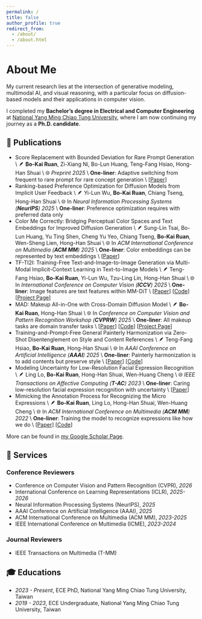 ```yaml
---
permalink: /
title: false
author_profile: true
redirect_from: 
  - /about/
  - /about.html
---
```


# About Me

My current research lies at the intersection of generative modeling, multimodal AI, and visual reasoning, with a particular focus on diffusion-based models and their applications in computer vision.

I completed my **Bachelor’s degree in Electrical and Computer Engineering** at [National Yang Ming Chiao Tung University](https://www.nycu.edu.tw/nycu/en/index), where I am now continuing my journey as a **Ph.D. candidate**.

## 📝 Publications

- Score Replacement with Bounded Deviation for Rare Prompt Generation \\
  🪶 **Bo-Kai Ruan**, Zi-Xiang Ni, Bo-Lun Huang, Teng-Fang Hsiao, Hong-Han Shuai \\
  🌐 *Preprint 2025* \\
  **One-liner**: Adaptive switching from frequent to rare prompt for rare concept generation \\
  [[Paper](https://arxiv.org/abs/2505.20808)]
- Ranking-based Preference Optimization for Diffusion Models from Implicit User Feedback \\
  🪶 Yi-Lun Wu, **Bo-Kai Ruan**, Chiang Tseng, Hong-Han Shuai \\
  🌐 In *Neural Information Processing Systems (**NeurIPS**) 2025* \\
  **One-liner**: Preference optimization requires with preferred data only
- Color Me Correctly: Bridging Perceptual Color Spaces and Text Embeddings for Improved Diffusion Generation \\
  🪶 Sung-Lin Tsai, Bo-Lun Huang, Yu Ting Shen, Cheng Yu Yeo, Chiang Tseng, **Bo-Kai Ruan**, Wen-Sheng Lien, Hong-Han Shuai \\
  🌐 In *ACM International Conference on Multimedia (**ACM MM**) 2025* \\
  **One-liner**: Color embeddings can be represented by text embeddings \\
  [[Paper](https://arxiv.org/abs/2509.10058)]
- TF-TI2I: Training-Free Text-and-Image-to-Image Generation via Multi-Modal Implicit-Context Learning in Text-to-Image Models \\
  🪶 Teng-Fang Hsiao, **Bo-Kai Ruan**, Yi-Lun Wu, Tzu-Ling Lin, Hong-Han Shuai \\
  🌐 In *International Conference on Computer Vision (**ICCV**) 2025* \\
  **One-liner**: Image features are text features within MM-DiT \\
  [[Paper](https://arxiv.org/abs/2503.15283)] [[Code](https://github.com/BlueDyee/TF-TI2I)] [[Project Page](https://bluedyee.github.io/TF-TI2I_page)]
- MAD: Makeup All-in-One with Cross-Domain Diffusion Model \\
  🪶 **Bo-Kai Ruan**, Hong-Han Shuai \\
  🌐 In *Conference on Computer Vision and Pattern Recognition Workshop (**CVPRW**) 2025* \\
  **One-liner**: All makeup tasks are domain transfer tasks \\
  [[Paper](https://arxiv.org/abs/2504.02545)] [[Code](https://github.com/basiclab/MAD)] [[Project Page](https://basiclab.github.io/MAD/)]
- Training-and-Prompt-Free General Painterly Harmonization via Zero-Shot Disentenglement on Style and Content References \\
  🪶 Teng-Fang Hsiao, **Bo-Kai Ruan**, Hong-Han Shuai \\
  🌐 In *AAAI Conference on Artificial Intelligence (**AAAI**) 2025* \\
  **One-liner**: Painterly harmonization is to add contents but preserve style \\
  [[Paper](https://arxiv.org/abs/2404.12900)] [[Code](https://github.com/BlueDyee/TF-GPH)]
- Modeling Uncertainty for Low-Resolution Facial Expression Recognition \\
  🪶 Ling Lo, **Bo-Kai Ruan**, Hong-Han Shuai, Wen-Huang Cheng \\
  🌐 *IEEE Transactions on Affective Computing (**T-AC**) 2023* \\
  **One-liner**: Caring low-resolution facial expression recognition with uncertainty \\
  [[Paper](https://ieeexplore.ieee.org/abstract/document/10098204)]
- Mimicking the Annotation Process for Recognizing the Micro Expressions \\
  🪶 **Bo-Kai Ruan**, Ling Lo, Hong-Han Shuai, Wen-Huang Cheng \\
  🌐 In *ACM International Conference on Multimedia (**ACM MM**) 2022* \\
  **One-liner**: Training the model to recognize expressions like how we do \\
  [[Paper](https://basiclab.lab.nycu.edu.tw/assets/MAP-MER.pdf)] [[Code](https://github.com/Justin900429/mimicking-annotation-micro-expression-recognition)]

More can be found in [my Google Scholar Page](https://scholar.google.com/citations?user=1-BrMaAAAAAJ).

## 🌟 Services

### Conference Reviewers

- Conference on Computer Vision and Pattern Recognition (CVPR), *2026*
- International Conference on Learning Representations (ICLR), *2025-2026*
- Neural Information Processing Systems (NeurIPS), *2025*
- AAAI Conference on Artificial Intelligence (AAAI), *2025*
- ACM International Conference on Multimedia (ACM MM), *2023-2025*
- IEEE International Conference on Multimedia (ICME), *2023-2024*

### Journal Reviewers

- IEEE Transactions on Multimedia (T-MM)

## 🎓 Educations

- *2023 - Present*, ECE PhD, National Yang Ming Chiao Tung University, Taiwan
- *2019 - 2023*, ECE Undergraduate, National Yang Ming Chiao Tung University, Taiwan
